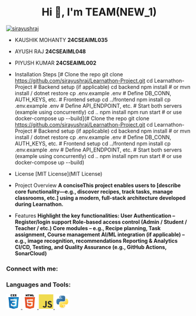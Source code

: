 <h1 align="center">Hi 👋, I'm TEAM(NEW_1)</h1>
<p align="left"> <a href="https://github.com/ryo-ma/github-profile-trophy"><img src="https://github-profile-trophy.vercel.app/?username=sirayushraj" alt="sirayushraj" /></a> </p>

- KAUSHIK MOHANTY **24CSEAIML035**

- AYUSH RAJ **24CSEAIML048**

- PIYUSH KUMAR **24CSEAIML002**

- Installation Steps [# Clone the repo git clone https://github.com/sirayushraj/Learnathon-Project.git cd Learnathon-Project # Backend setup (if applicable) cd backend npm install # or mvn install / dotnet restore cp .env.example .env # Define DB_CONN, AUTH_KEYS, etc. # Frontend setup cd ../frontend npm install cp .env.example .env # Define API_ENDPOINT, etc. # Start both servers (example using concurrently) cd .. npm install npm run start # or use docker-compose up --build](# Clone the repo git clone https://github.com/sirayushraj/Learnathon-Project.git cd Learnathon-Project # Backend setup (if applicable) cd backend npm install # or mvn install / dotnet restore cp .env.example .env # Define DB_CONN, AUTH_KEYS, etc. # Frontend setup cd ../frontend npm install cp .env.example .env # Define API_ENDPOINT, etc. # Start both servers (example using concurrently) cd .. npm install npm run start # or use docker-compose up --build)

- License [MIT License](MIT License)

- Project Overview **A conciseThis project enables users to [describe core functionality—e.g., discover recipes, track tasks, manage classrooms, etc.] using a modern, full-stack architecture developed during Learnathon.**

- Features **Highlight the key functionalities: User Authentication – Register/login support Role-based access control (Admin / Student / Teacher / etc.) Core modules – e.g., Recipe planning, Task assignment, Course management AI/ML integration (if applicable) – e.g., image recognition, recommendations Reporting & Analytics CI/CD, Testing, and Quality Assurance (e.g., GitHub Actions, SonarCloud)**

<h3 align="left">Connect with me:</h3>
<p align="left">
</p>

<h3 align="left">Languages and Tools:</h3>
<p align="left"> <a href="https://www.w3schools.com/css/" target="_blank" rel="noreferrer"> <img src="https://raw.githubusercontent.com/devicons/devicon/master/icons/css3/css3-original-wordmark.svg" alt="css3" width="40" height="40"/> </a> <a href="https://www.w3.org/html/" target="_blank" rel="noreferrer"> <img src="https://raw.githubusercontent.com/devicons/devicon/master/icons/html5/html5-original-wordmark.svg" alt="html5" width="40" height="40"/> </a> <a href="https://developer.mozilla.org/en-US/docs/Web/JavaScript" target="_blank" rel="noreferrer"> <img src="https://raw.githubusercontent.com/devicons/devicon/master/icons/javascript/javascript-original.svg" alt="javascript" width="40" height="40"/> </a> <a href="https://www.python.org" target="_blank" rel="noreferrer"> <img src="https://raw.githubusercontent.com/devicons/devicon/master/icons/python/python-original.svg" alt="python" width="40" height="40"/> </a> </p>
